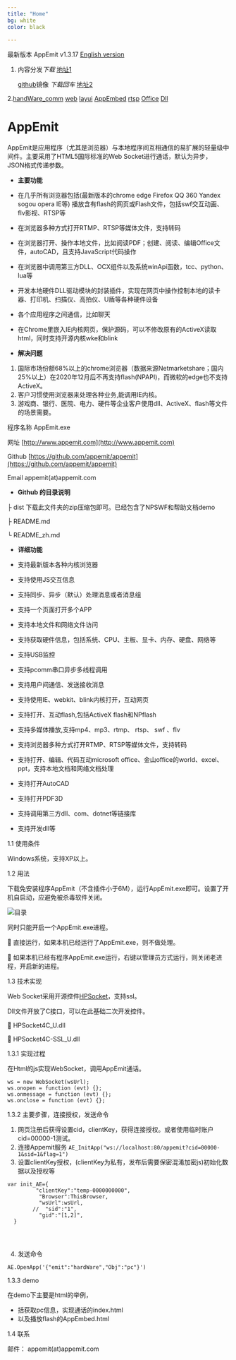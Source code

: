 ```yaml
---
title: "Home"
bg: white
color: black
 
---
```

 
最新版本 AppEmit  v1.3.17	   [ English version ](https://github.com/appemit/appemit/blob/master/README.md)
 
1. 内容分发*下载* [地址1](https://appemit.coding.net/api/share/download/a00ac968-de8c-4744-a5c0-b17ea9efca9c)  
 
     [github](https://github.com/appemit/appemit)镜像 *下载回车* [地址2](https://cdn.jsdelivr.net/gh/appemit/appemit/dist/AppEmit.zip)
	 
2.[handWare_comm](http://www.appemit.com/demo/index.html) [web](http://www.appemit.com/demo/web.html) [layui](http://www.appemit.com/demo/layui_layer.html)  [AppEmbed](http://www.appemit.com/demo/AppEmbed.html)  [rtsp](http://www.appemit.com/demo/rtsp.html)      [Office](http://www.appemit.com/demo/office.html)  [Dll](http://www.appemit.com/demo/dll.html)    

 
#  AppEmit

AppEmit是应用程序（尤其是浏览器）与本地程序间互相通信的易扩展的轻量级中间件。主要采用了HTML5国际标准的Web Socket进行通话，默认为异步， JSON格式传递参数。

- **主要功能**	
 
 - 在几乎所有浏览器包括(最新版本的chrome edge Firefox QQ 360 Yandex sogou opera IE等) 播放含有flash的网页或Flash文件，包括swf交互动画、flv影视、RTSP等
 - 在浏览器多种方式打开RTMP、RTSP等媒体文件，支持转码
 - 在浏览器打开、操作本地文件，比如阅读PDF；创建、阅读、编辑Office文件，autoCAD，且支持JavaScript代码操作
 - 在浏览器中调用第三方DLL、OCX组件以及系统winApi函数，tcc、python、lua等
 - 开发本地硬件DLL驱动模块的封装插件，实现在网页中操作控制本地的读卡器、打印机、扫描仪、高拍仪、U盾等各种硬件设备
 - 各个应用程序之间通信，比如聊天
 - 在Chrome里嵌入IE内核网页，保护源码，可以不修改原有的ActiveX读取html，同时支持开源内核wke和blink
 
-  **解决问题**
  
1. 国际市场份额68%以上的chrome浏览器（数据来源Netmarketshare；国内25%以上）在2020年12月后不再支持flash(NPAPI)，而微软的edge也不支持ActiveX。
2. 客户习惯使用浏览器来处理各种业务,能调用IE内核。
3. 游戏商、银行、医院、电力、硬件等企业客户使用dll、ActiveX、flash等文件的场景需要。

程序名称	AppEmit.exe

网址	[http://www.appemit.com](http://www.appemit.com)

Github  [https://github.com/appemit/appemit](https://github.com/appemit/appemit)

Email	appemit(at)appemit.com	


- **Github 的目录说明**

 
├ dist           下载此文件夹的zip压缩包即可。已经包含了NPSWF和帮助文档demo
 
├ README.md 
 
└ README_zh.md
 

- **详细功能**

- 支持最新版本各种内核浏览器
- 支持使用JS交互信息
- 支持同步、异步（默认）处理消息或者消息组
- 支持一个页面打开多个APP
- 支持本地文件和网络文件访问
- 支持获取硬件信息，包括系统、CPU、主板、显卡、内存、硬盘、网络等
- 支持USB监控
- 支持pcomm串口异步多线程调用
- 支持用户间通信、发送接收消息
- 支持使用IE、webkit、blink内核打开，互动网页
- 支持打开、互动flash,包括ActiveX flash和NPflash
- 支持多媒体播放,支持mp4、mp3、rtmp、 rtsp、 swf 、flv
- 支持浏览器多种方式打开RTMP、RTSP等媒体文件，支持转码
- 支持打开、编辑、代码互动microsoft office、金山office的world、excel、ppt，支持本地文档和网络文档处理
- 支持打开AutoCAD
- 支持打开PDF3D
- 支持调用第三方dll、com、dotnet等链接库
- 支持开发dll等




1.1	使用条件

Windows系统，支持XP以上。

1.2	用法

下载免安装程序AppEmit（不含插件小于6M），运行AppEmit.exe即可。设置了开机自启动，应避免被杀毒软件关闭。

![目录](https://oscimg.oschina.net/oscnet/up-96ea541fbac9804e48a290d538d8998b0c2.png)

 同时只能开启一个AppEmit.exe进程。
 
	直接运行，如果本机已经运行了AppEmit.exe，则不做处理。

	如果本机已经有程序AppEmit.exe运行，右键以管理员方式运行，则关闭老进程，开启新的进程。

1.3	技术实现

Web Socket采用开源控件[HPSocket](https://github.com/ldcsaa/HP-Socket)，支持ssl。

Dll文件开放了C接口，可以在此基础二次开发控件。

	HPSocket4C_U.dll

	HPSocket4C-SSL_U.dll

1.3.1	实现过程

在Html的js实现WebSocket，调用AppEmit通话。

```
ws = new WebSocket(wsUrl);  
ws.onopen = function (evt) {};
ws.onmessage = function (evt) {};
ws.onclose = function (evt) {};
```

1.3.2	主要步骤，连接授权，发送命令

1.	网页注册后获得设置cid，clientKey，获得连接授权。或者使用临时账户cid=00000-1测试。
2.	连接Appemit服务
     `AE_InitApp("ws://localhost:80/appemit?cid=00000-1&sid=1&flag=1")`
3.	设置clientKey授权，(clientKey为私有，发布后需要保密混淆加密js)初始化数据以及授权等

```
var init_AE={
		 "clientKey":"temp-0000000000",  
		  "Browser":ThisBrowser,
		  "wsUrl":wsUrl,
		//  "sid":"1",         
		  "gid":"[1,2]",      
  }

 
  
  ```
4.	发送命令

`AE.OpenApp('{"emit":"hardWare","Obj":"pc"}') `

1.3.3 demo

在demo下主要是html的举例，
 - 括获取pc信息，实现通话的index.html
 - 以及播放flash的AppEmbed.html

1.4 联系
 
邮件： appemit(at)appemit.com
